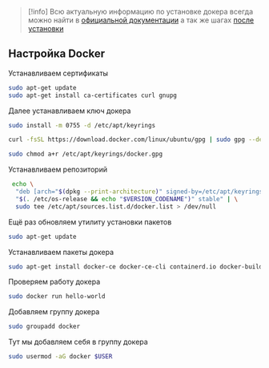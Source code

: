 
>[!info] Всю актуальную информацию по установке докера всегда можно найти в [официальной документации](https://docs.docker.com/engine/install/) а так же шагах [после установки](https://docs.docker.com/engine/install/linux-postinstall/)

## Настройка Docker

Устанавливаем сертификаты 

```bash
sudo apt-get update
sudo apt-get install ca-certificates curl gnupg
```

Далее устанавливаем ключ докера

```bash
sudo install -m 0755 -d /etc/apt/keyrings

curl -fsSL https://download.docker.com/linux/ubuntu/gpg | sudo gpg --dearmor -o /etc/apt/keyrings/docker.gpg

sudo chmod a+r /etc/apt/keyrings/docker.gpg
```

Устанавливаем репозиторий

```bash
 echo \
  "deb [arch="$(dpkg --print-architecture)" signed-by=/etc/apt/keyrings/docker.gpg] https://download.docker.com/linux/ubuntu \
  "$(. /etc/os-release && echo "$VERSION_CODENAME")" stable" | \
  sudo tee /etc/apt/sources.list.d/docker.list > /dev/null
```

Ещё раз обновляем утилиту установки пакетов

```bash
sudo apt-get update
```

Устанавливаем пакеты докера

```bash
sudo apt-get install docker-ce docker-ce-cli containerd.io docker-buildx-plugin docker-compose-plugin
```

Проверяем работу докера

```bash
sudo docker run hello-world
```

Добавляем группу докера

```bash
sudo groupadd docker
```

Тут мы добавляем себя в группу докера

```bash
sudo usermod -aG docker $USER
```


